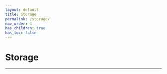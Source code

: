 ```yaml
---
layout: default
title: Storage
permalink: /storage/
nav_order: 4
has_children: true
has_toc: false
---
```


# Storage

---
